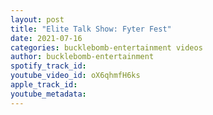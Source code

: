 ```yaml
---
layout: post
title: "Elite Talk Show: Fyter Fest"
date: 2021-07-16
categories: bucklebomb-entertainment videos
author: bucklebomb-entertainment
spotify_track_id: 
youtube_video_id: oX6qhmfH6ks
apple_track_id: 
youtube_metadata: 
---
```

